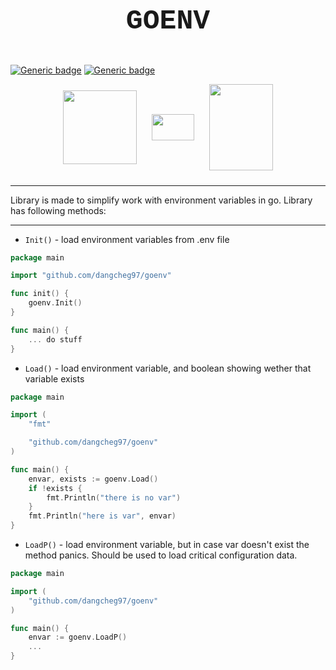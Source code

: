# <p align="center" style="font-family:courier;font-size:160%"> GOENV </p>
[![Generic badge](https://img.shields.io/badge/LICENSE-MIT-orange.svg)](LICENSE)
[![Generic badge](https://img.shields.io/badge/TESTS-GO-turquoise.svg)](TESTS)


<p align="center">
<img go align="center" style="padding-left: 10px; padding-right: 10px; padding-bottom: 10px;" width="118px" height="118px" src="https://irongeek.gallerycdn.vsassets.io/extensions/irongeek/vscode-env/0.1.0/1602639667760/Microsoft.VisualStudio.Services.Icons.Default" /> 
<img python align="center" style="padding-left: 10px; padding-right: 10px; padding-bottom: 10px;" width="68px"  height="42px" src="https://thypix.com/wp-content/uploads/2020/04/white-arrow-92.png" />
<img c# align="center" style="padding-left: 10px; padding-right: 10px; padding-bottom: 10px;" width="102px"  height="138px" src="https://www.seekpng.com/png/full/412-4126535_go-gopher-go-programming-language-logo-vector.png" />
</p>


---

Library is made to simplify work with environment variables in go.  Library has following methods:

---

- `Init()` - load environment variables from .env file

```go
package main

import "github.com/dangcheg97/goenv"

func init() {
    goenv.Init()
}

func main() {
    ... do stuff
}
```

- `Load()` - load environment variable, and boolean showing wether that variable exists


```go
package main

import (
    "fmt"

    "github.com/dangcheg97/goenv"
)

func main() {
    envar, exists := goenv.Load()
    if !exists {
        fmt.Println("there is no var")
    }
    fmt.Println("here is var", envar)
}
```

- `LoadP()` - load environment variable, but in case var doesn't exist the method panics. Should be used to load critical configuration data.

```go
package main

import (
    "github.com/dangcheg97/goenv"
)

func main() {
    envar := goenv.LoadP()
    ...
}
```

